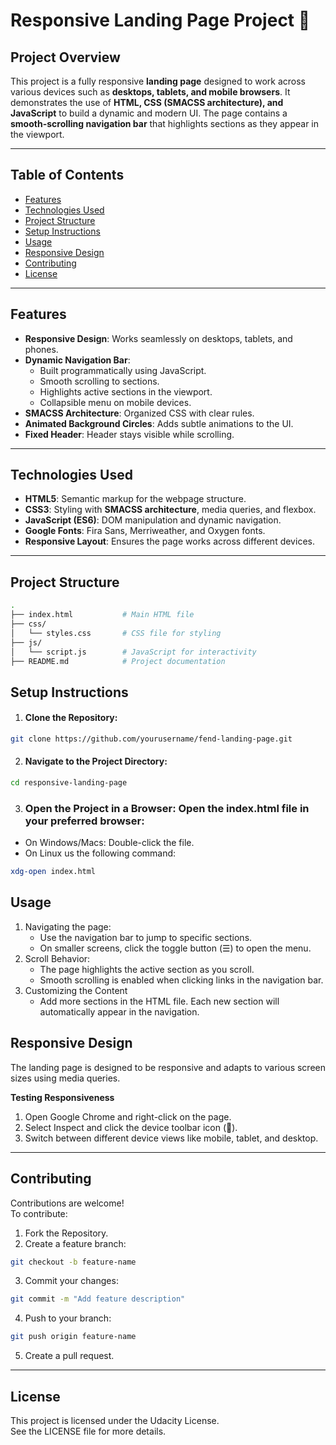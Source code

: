 # **Responsive Landing Page Project 🚀**

## **Project Overview**
This project is a fully responsive **landing page** designed to work across various devices such as **desktops, tablets, and mobile browsers**. It demonstrates the use of **HTML, CSS (SMACSS architecture), and JavaScript** to build a dynamic and modern UI. The page contains a **smooth-scrolling navigation bar** that highlights sections as they appear in the viewport.

---

## **Table of Contents**
- [Features](#features)
- [Technologies Used](#technologies-used)
- [Project Structure](#project-structure)
- [Setup Instructions](#setup-instructions)
- [Usage](#usage)
- [Responsive Design](#responsive-design)
- [Contributing](#contributing)
- [License](#license)

---

## **Features**
- **Responsive Design**: Works seamlessly on desktops, tablets, and phones.
- **Dynamic Navigation Bar**:
  - Built programmatically using JavaScript.
  - Smooth scrolling to sections.
  - Highlights active sections in the viewport.
  - Collapsible menu on mobile devices.
- **SMACSS Architecture**: Organized CSS with clear rules.
- **Animated Background Circles**: Adds subtle animations to the UI.
- **Fixed Header**: Header stays visible while scrolling.

---

## **Technologies Used**
- **HTML5**: Semantic markup for the webpage structure.
- **CSS3**: Styling with **SMACSS architecture**, media queries, and flexbox.
- **JavaScript (ES6)**: DOM manipulation and dynamic navigation.
- **Google Fonts**: Fira Sans, Merriweather, and Oxygen fonts.
- **Responsive Layout**: Ensures the page works across different devices.

---

## **Project Structure**
```bash
.
├── index.html           # Main HTML file
├── css/
│   └── styles.css       # CSS file for styling
├── js/
│   └── script.js        # JavaScript for interactivity
├── README.md            # Project documentation
```

## **Setup Instructions**
1. #### Clone the Repository:
```bash
git clone https://github.com/yourusername/fend-landing-page.git
```
2. #### Navigate to the Project Directory:
```bash
cd responsive-landing-page
```
3. ### Open the Project in a Browser: Open the index.html file in your preferred browser:

- On Windows/Macs: Double-click the file.
- On Linux us the following command:
```bash
xdg-open index.html
```
## **Usage**
<ol>
  <li>Navigating the page:
    <ul>
      <li>Use the navigation bar to jump to specific sections.</li>
      <li>On smaller screens, click the toggle button (☰) to open the menu.</li>
    </ul>  
  </li>
  <li>Scroll Behavior:
    <ul>
      <li>The page highlights the active section as you scroll.</li>
      <li>Smooth scrolling is enabled when clicking links in the navigation bar.</li>
    </ul>  
  </li>
  <li>Customizing the Content
    <ul>
      <li>Add more sections in the HTML file. Each new section will automatically appear in the navigation.</li>
    </ul>
  </li>
</ol>

## **Responsive Design**
The landing page is designed to be responsive and adapts to various screen sizes using media queries.

**Testing Responsiveness**
<ol>
  <li>Open Google Chrome and right-click on the page.</li>
  <li>Select Inspect and click the device toolbar icon (📱).</li>
  <li>Switch between different device views like mobile, tablet, and desktop.</li>
</ol>

********************************
## **Contributing**
Contributions are welcome!  
To contribute:  
1. Fork the Repository.  
2. Create a feature branch:
```bash
git checkout -b feature-name
```
3. Commit your changes:
```bash
git commit -m "Add feature description"
```
4. Push to your branch:
```bash
git push origin feature-name
```
5. Create a pull request.
***

## **License**
This project is licensed under the Udacity License.  
See the LICENSE file for more details.




